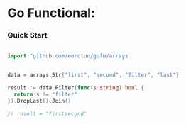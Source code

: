 # Go Functional:

### Quick Start

```go

import "github.com/eerotuu/gofu/arrays


data = arrays.Str{"first", "second", "filter", "last"}

result := data.Filter(func(s string) bool {
  return s != "filter"
}).DropLast().Join()

// result = "firstsecond"

```
